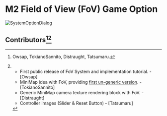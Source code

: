 # M2 Field of View (FoV) Game Option

![SystemOptionDialog](https://i.imgur.com/Z8v7hif.png)

## Contributors[^1][^2] ##

[^1]: Owsap, TokianoSannito, Distraught, Tatsumaru.
[^2]:
	- First public release of FoV System and implementation tutorial. - [Owsap]  
	- MiniMap idea with FoV, providing [first un-generic version](https://github.com/TokianoSannito/MiniMap_Fov). - [TokianoSannito]  
	- Generic MiniMap camera texture rendering block with FoV. - [Distraught]  
	- Controller images (Slider & Reset Button) - [Tatsumaru]
